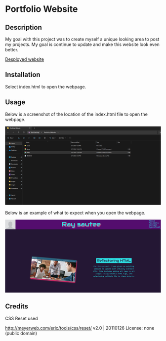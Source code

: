 # Portfolio Website


## Description
My goal with this project was to create myself a unique looking area to post my projects.  My goal is continue to update and make this website look even better.

[Desployed website](https://jakerasmusson.github.io/Portfolio_Website/index.html)
## Installation
Select index.html to open the webpage.

## Usage
Below is a screenshot of the location of the index.html file to open the webpage.

![Screenshot of HTML](/assets/images/screenshot_of_HTML.png "Image of HTML in folder")


Below is an example of what to expect when you open the webpage.

![Image of portfolio site](/assets/images/Portfolio_screenshot.png "Portfolio Example image")

## Credits
CSS Reset used

http://meyerweb.com/eric/tools/css/reset/ 
   v2.0 | 20110126
   License: none (public domain)